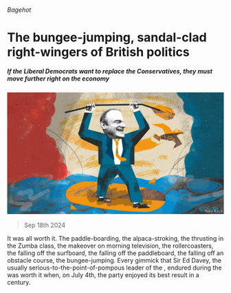 ###### Bagehot

# The bungee-jumping, sandal-clad right-wingers of British politics 

##### If the Liberal Democrats want to replace the Conservatives, they must move further right on the economy 

![image](images/20240921_BRD000.jpg) 

> Sep 18th 2024 

It was all worth it. The paddle-boarding, the alpaca-stroking, the thrusting in the Zumba class, the makeover on morning television, the rollercoasters, the falling off the surfboard, the falling off the paddleboard, the falling off an obstacle course, the bungee-jumping. Every gimmick that Sir Ed Davey, the usually serious-to-the-point-of-pompous leader of the , endured during the  was worth it when, on July 4th, the party enjoyed its best result in a century.

